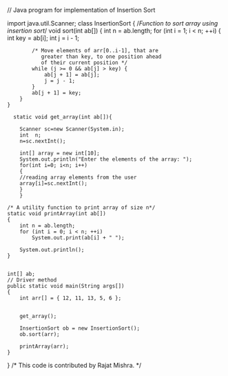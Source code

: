 // Java program for implementation of Insertion Sort

import java.util.Scanner; 
class InsertionSort {
    /*Function to sort array using insertion sort*/
    void sort(int ab[])
    {
        int n = ab.length;
        for (int i = 1; i < n; ++i) {
            int key = ab[i];
            int j = i - 1;
  
            /* Move elements of arr[0..i-1], that are
               greater than key, to one position ahead
               of their current position */
            while (j >= 0 && ab[j] > key) {
                ab[j + 1] = ab[j];
                j = j - 1;
            }
            ab[j + 1] = key;
        }
    }

      static void get_array(int ab[]){

        Scanner sc=new Scanner(System.in);  
        int  n;
        n=sc.nextInt();  

        int[] array = new int[10];  
        System.out.println("Enter the elements of the array: ");  
        for(int i=0; i<n; i++)  
        {  
        //reading array elements from the user   
        array[i]=sc.nextInt();  
        }  
        }
  
    /* A utility function to print array of size n*/
    static void printArray(int ab[])
    {
        int n = ab.length;
        for (int i = 0; i < n; ++i)
            System.out.print(ab[i] + " ");
  
        System.out.println();
    }
  

    int[] ab;
    // Driver method
    public static void main(String args[])
    {
        int arr[] = { 12, 11, 13, 5, 6 };

       
        get_array();
        
        InsertionSort ob = new InsertionSort();
        ob.sort(arr);
  
        printArray(arr);
    }
} /* This code is contributed by Rajat Mishra. */
